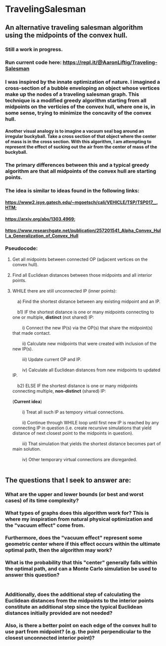 # TravelingSalesman
## An alternative traveling salesman algorithm using the midpoints of the convex hull.
### Still a work in progress.
### Run current code here: https://repl.it/@AaronLiftig/Traveling-Salesman

### I was inspired by the innate optimization of nature. I imagined a cross-section of a bubble enveloping an object whose vertices make up the nodes of a traveling salesman graph. This technique is a modified greedy algorithm starting from all midpoints on the verticies of the convex hull, where one is, in some sense, trying to minimize the concavity of the convex hull.

#### Another visual analogy is to imagine a vacuum seal bag around an irregular buckyball. Take a cross section of that object where the center of mass is in the cross section. With this algorithm, I am attempting to represent the effect of sucking out the air from the center of mass of the buckyball.
   
### The primary differences between this and a typical greedy algorithm are that all midpoints of the convex hull are starting points.

### The idea is similar to ideas found in the following links:
#### https://www2.isye.gatech.edu/~mgoetsch/cali/VEHICLE/TSP/TSP017__.HTM; 
#### https://arxiv.org/abs/1303.4969;
#### https://www.researchgate.net/publication/257201541_Alpha_Convex_Hull_a_Generalization_of_Convex_Hull
 
### Pseudocode:

1. Get all midpoints between connected OP (adjacent vertices on the convex hull).<br /><br />
2. Find all Euclidean distances between those midpoints and all interior points.<br /><br />
3. WHILE there are still unconnected IP (inner points):<br /><br />
&nbsp;&nbsp;&nbsp;&nbsp;a) Find the shortest distance between any existing midpoint and an IP.<br /><br />
&nbsp;&nbsp;&nbsp;&nbsp;b1) IF the shortest distance is one or many midpoints connecting to one or multiple, **distinct** (not shared) IP:<br /><br />
&nbsp;&nbsp;&nbsp;&nbsp;&nbsp;&nbsp;&nbsp;&nbsp;i) Connect the new IP(s) via the OP(s) that share the midpoint(s) that made contact.<br /><br />
&nbsp;&nbsp;&nbsp;&nbsp;&nbsp;&nbsp;&nbsp;&nbsp;ii) Calculate new midpoints that were created with inclusion of the new IP(s).<br /><br />
&nbsp;&nbsp;&nbsp;&nbsp;&nbsp;&nbsp;&nbsp;&nbsp;iii) Update current OP and IP.<br /><br />
&nbsp;&nbsp;&nbsp;&nbsp;&nbsp;&nbsp;&nbsp;&nbsp;iv) Calculate all Euclidean distances from new midpoints to updated IP.<br /><br />
&nbsp;&nbsp;&nbsp;&nbsp;b2) ELSE IF the shortest distance is one or many midpoints connecting multiple, **non-distinct** (shared) IP:<br /><br />
(**Current idea**)<br /><br />
&nbsp;&nbsp;&nbsp;&nbsp;&nbsp;&nbsp;&nbsp;&nbsp;i) Treat all such IP as tempory virtual connections.<br /><br />
&nbsp;&nbsp;&nbsp;&nbsp;&nbsp;&nbsp;&nbsp;&nbsp;ii) Continue through WHILE loop until first new IP is reached by any connecting IP in question (i.e. create recursive simulations that yield distance of next closest point to the midpoints in question).<br /><br />
&nbsp;&nbsp;&nbsp;&nbsp;&nbsp;&nbsp;&nbsp;&nbsp;iii) That simulation that yields the shortest distance becomes part of main solution.<br /><br />
&nbsp;&nbsp;&nbsp;&nbsp;&nbsp;&nbsp;&nbsp;&nbsp;iv) Other temporary virtual connections are disregarded.<br /><br />


## The questions that I seek to answer are:
### What are the upper and lower bounds (or best and worst cases) of its time complexity?<br /><br />What types of graphs does this algorithm work for? This is where my inspiration from natural physical optimization and the \"vacuum effect\" come from.<br /><br />Furthermore, does the \"vacuum effect\" represent some geometric center where if this effect occurs within the ultimate optimal path, then the algorithm may work?<br /><br />What is the probability that this \"center\" generally falls within the optimal path, and can a Monte Carlo simulation be used to answer this question?<br /><br />
### Additionally, does the additional step of calculating the Euclidean distances from the midpoints to the interior points constitute an additional step since the typical Euclidean distances initially provided are not needed?<br /><br />Also, is there a better point on each edge of the convex hull to use part from midpoint? (e.g. the point perpendicular to the closest unconnected interior point)? 
